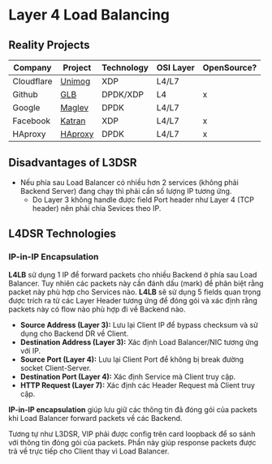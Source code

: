 # Layer 4 Load Balancing

## Reality Projects

| Company | Project | Technology | OSI Layer | OpenSource? |
| --- | --- | --- | --- | --- |
| Cloudflare | [Unimog](https://blog.cloudflare.com/unimog-cloudflares-edge-load-balancer/) | XDP | L4/L7 | |
| Github | [GLB](https://github.blog/2018-08-08-glb-director-open-source-load-balancer/) | DPDK/XDP | L4 | x |
| Google | [Maglev](https://research.google.com/pubs/archive/44824.pdf) | DPDK | L4/L7 | |
| Facebook | [Katran](https://engineering.fb.com/2018/05/22/open-source/open-sourcing-katran-a-scalable-network-load-balancer/) | XDP | L4/L7 | x |
| HAproxy | [HAproxy](https://github.com/haproxy/haproxy) | DPDK | L4/L7 | x |

## Disadvantages of L3DSR

* Nếu phía sau Load Balancer có nhiều hơn 2 services (không phải Backend Server) đang chạy thì phải cần số lượng IP tương ứng.
	* Do Layer 3 không handle được field Port header như Layer 4 (TCP header) nên phải chia Sevices theo IP.

## L4DSR Technologies

### IP-in-IP Encapsulation

**L4LB** sử dụng 1 IP để forward packets cho nhiều Backend ở phía sau Load Balancer. Tuy nhiên các packets này cần đánh dấu (mark) để phân biệt rằng packet này phù hợp cho Services nào. **L4LB** sẽ sử dụng 5 fields quan trọng được trích ra từ các Layer Header tương ứng để đóng gói và xác định rằng packets này có flow nào phù hợp đi về Backend nào.
* **Source Address (Layer 3):** Lưu lại Client IP để bypass checksum và sử dụng cho Backend DR về Client.
* **Destination Address (Layer 3):** Xác định Load Balancer/NIC tương ứng với IP.
* **Source Port (Layer 4):** Lưu lại Client Port để không bị break đường socket Client-Server.
* **Destination Port (Layer 4):** Xác định Service mà Client truy cập.
* **HTTP Request (Layer 7):** Xác định các Header Request  mà Client truy cập.

**IP-in-IP encapsulation** giúp lưu giữ các thông tin đã đóng gói của packets khi Load Balancer forward packets về các Backend.

Tương tự như L3DSR, VIP phải được config trên card loopback để so sánh với thông tin đóng gói của packets. Phần này giúp response packets được trả về trực tiếp cho Client thay vì Load Balancer.
